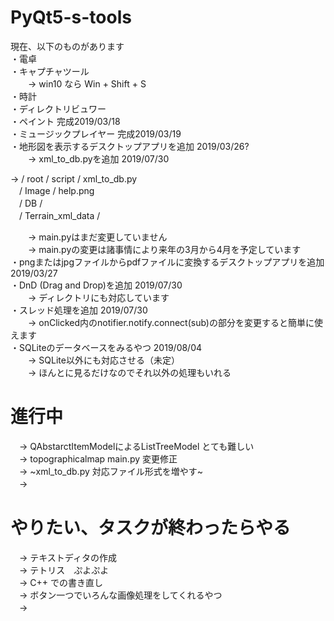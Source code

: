 # PyQt5-s-tools

現在、以下のものがあります <br>
・電卓　<br>
・キャプチャツール <br>
　　-> win10 なら Win + Shift + S <br>
・時計  <br>
・ディレクトリビュワー <br>
・ペイント 完成2019/03/18 <br>
・ミュージックプレイヤー 完成2019/03/19 <br>
・地形図を表示するデスクトップアプリを追加 2019/03/26? <br>
　　-> xml_to_db.pyを追加 2019/07/30 
　<p>-> / root / script / xml_to_db.py <br>
　/ Image / help.png <br>
　/ DB / <br>
　/ Terrain_xml_data / </p>
　　-> main.pyはまだ変更していません <br>
　　-> main.pyの変更は諸事情により来年の3月から4月を予定しています <br>
・pngまたはjpgファイルからpdfファイルに変換するデスクトップアプリを追加 2019/03/27 <br>
・DnD (Drag and Drop)を追加 2019/07/30 <br>
　　-> ディレクトリにも対応しています <br>
・スレッド処理を追加 2019/07/30 <br>
　　-> onClicked内のnotifier.notify.connect(sub)の部分を変更すると簡単に使えます <br>
・SQLiteのデータベースをみるやつ 2019/08/04 <br>
　　-> SQLite以外にも対応させる（未定）<br>
　　-> ほんとに見るだけなのでそれ以外の処理もいれる <br>
# 進行中 
　-> QAbstarctItemModelによるListTreeModel とても難しい <br>
　-> topographicalmap main.py 変更修正 <br>
　-> ~xml_to_db.py 対応ファイル形式を増やす~ <br>
　->
  
# やりたい、タスクが終わったらやる
　-> テキストディタの作成 <br>
　-> テトリス　ぷよぷよ <br>
　-> C++ での書き直し <br>
　-> ボタン一つでいろんな画像処理をしてくれるやつ <br>
　-> 
